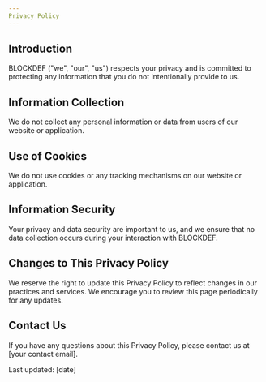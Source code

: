 ```yaml
---
Privacy Policy
---
```

## Introduction

BLOCKDEF ("we", "our", "us") respects your privacy and is committed to protecting any information that you do not intentionally provide to us.

## Information Collection

We do not collect any personal information or data from users of our website or application.

## Use of Cookies

We do not use cookies or any tracking mechanisms on our website or application.

## Information Security

Your privacy and data security are important to us, and we ensure that no data collection occurs during your interaction with BLOCKDEF.

## Changes to This Privacy Policy

We reserve the right to update this Privacy Policy to reflect changes in our practices and services. We encourage you to review this page periodically for any updates.

## Contact Us

If you have any questions about this Privacy Policy, please contact us at [your contact email].

Last updated: [date]
